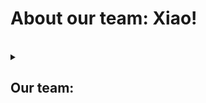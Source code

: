 # About our team: Xiao!
<br>
<img scr = "https://raw.githubusercontent.com/MRShivachev/Xiao/Main/designer/logo_renew.png">
<br>

<details>
  <summary> <h2> Our team: </summary>
  <summary>  Miroslav Shivachev - https://github.com/MRShivachev </summary>
  <summary>  Maria Ukrainska - https://github.com/MDUkrainska20 </summary>
  <summary>  Gergana Bineva - https://github.com/GIBineva </summary>
  <summary>  Stella Ivanova - https://github.com/SIIvanova20 </summary>
 </details>

  <br><br>
